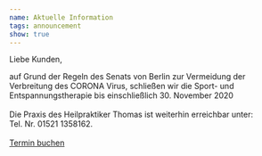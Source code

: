 ```yaml
---
name: Aktuelle Information
tags: announcement
show: true
---
```

Liebe Kunden,

auf Grund der Regeln des Senats von Berlin zur Vermeidung der Verbreitung des CORONA Virus, schließen wir die Sport- und Entspannungstherapie bis einschließlich 30. November 2020
</br ></br >
Die Praxis des Heilpraktiker Thomas ist weiterhin erreichbar unter:</br > Tel. Nr. 01521 1358162. 
</br ></br >
<a href="https://connect.shore.com/bookings/heilpraxis-rasayana/services?locale=de&origin=standalone" target="_blank" class="px-3 py-2 border-solid border-2 rounded border-transparent bg-beige-500 shadow-md hover:shadow-lg">Termin buchen</a>

<!--
bei einem Besuch der Sport- und Entspannungstherapie sind folgende Regeln zu beachten:

\- Hände waschen nach dem Betreten der Praxis

\- während der Behandlung ist ein Mund-, Nasenschutz zu tragen

\- Kontaktdaten müssen erfasst werden

\- die Massage wird mit Handschuhen durchgeführt

\- euer eigenes Handtuch mitzubringen wäre von Vorteil

Es grüßt Sie Ihre Caro

\*\*\==>\*\* Zur Zeit ist im Studio nur \*\*Barzahlung\*\* möglich! \*\*<==\*\*
-->
